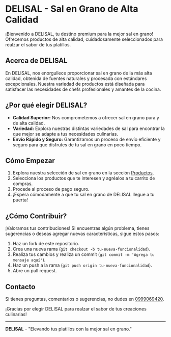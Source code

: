 # DELISAL - Sal en Grano de Alta Calidad

¡Bienvenido a DELISAL, tu destino premium para la mejor sal en grano! Ofrecemos productos de alta calidad, cuidadosamente seleccionados para realzar el sabor de tus platillos.

## Acerca de DELISAL

En DELISAL, nos enorgullece proporcionar sal en grano de la más alta calidad, obtenida de fuentes naturales y procesada con estándares excepcionales. Nuestra variedad de productos está diseñada para satisfacer las necesidades de chefs profesionales y amantes de la cocina.

## ¿Por qué elegir DELISAL?

- **Calidad Superior:** Nos comprometemos a ofrecer sal en grano pura y de alta calidad.
- **Variedad:** Explora nuestras distintas variedades de sal para encontrar la que mejor se adapte a tus necesidades culinarias.
- **Envío Rápido y Seguro:** Garantizamos un proceso de envío eficiente y seguro para que disfrutes de tu sal en grano en poco tiempo.

## Cómo Empezar

1. Explora nuestra selección de sal en grano en la sección [Productos](#productos).
2. Selecciona los productos que te interesen y agréalos a tu carrito de compras.
3. Procede al proceso de pago seguro.
4. ¡Espera cómodamente a que tu sal en grano de DELISAL llegue a tu puerta!

## ¿Cómo Contribuir?

¡Valoramos tus contribuciones! Si encuentras algún problema, tienes sugerencias o deseas agregar nuevas características, sigue estos pasos:

1. Haz un fork de este repositorio.
2. Crea una nueva rama (`git checkout -b tu-nueva-funcionalidad`).
3. Realiza tus cambios y realiza un commit (`git commit -m 'Agrega tu mensaje aquí'`).
4. Haz un push a la rama (`git push origin tu-nueva-funcionalidad`).
5. Abre un pull request.

## Contacto

Si tienes preguntas, comentarios o sugerencias, no dudes en [0999069420](mailto:info@delisal.com).

¡Gracias por elegir DELISAL para realzar el sabor de tus creaciones culinarias!

---

**DELISAL** - "Elevando tus platillos con la mejor sal en grano."

